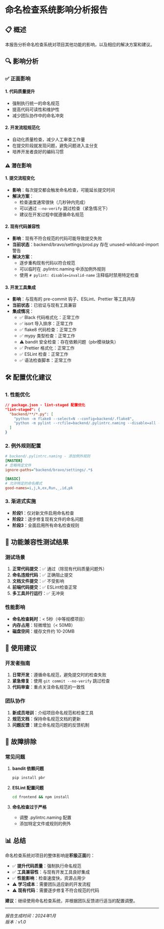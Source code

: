 # 命名检查系统影响分析报告

## 📋 概述

本报告分析命名检查系统对项目其他功能的影响，以及相应的解决方案和建议。

## 🔍 影响分析

### ✅ 正面影响

#### 1. **代码质量提升**
- 强制执行统一的命名规范
- 提高代码可读性和维护性
- 减少团队协作中的命名冲突

#### 2. **开发流程规范化**
- 自动化质量检查，减少人工审查工作量
- 在提交阶段就发现问题，避免问题进入主分支
- 培养开发者良好的编码习惯

### ⚠️ 潜在影响

#### 1. **提交流程变化**
- **影响**：每次提交都会触发命名检查，可能延长提交时间
- **解决方案**：
  - 检查速度通常很快（几秒钟内完成）
  - 可以通过 `--no-verify` 跳过检查（紧急情况下）
  - 建议在开发过程中就遵循命名规范

#### 2. **现有代码兼容性**
- **影响**：现有不符合规范的代码可能导致提交失败
- **当前状态**：backend/bravo/settings/prod.py 存在 unused-wildcard-import 警告
- **解决方案**：
  - 逐步重构现有代码以符合规范
  - 可以临时在 .pylintrc.naming 中添加例外规则
  - 使用 `# pylint: disable=invalid-name` 注释临时禁用特定检查

#### 3. **开发工具集成**
- **影响**：与现有的 pre-commit 钩子、ESLint、Prettier 等工具共存
- **当前状态**：已验证与现有工具兼容
- **集成情况**：
  - ✅ Black 代码格式化：正常工作
  - ✅ isort 导入排序：正常工作
  - ✅ flake8 代码检查：正常工作
  - ✅ mypy 类型检查：正常工作
  - ⚠️ bandit 安全检查：存在依赖问题（pbr模块缺失）
  - ✅ Prettier 格式化：正常工作
  - ✅ ESLint 检查：正常工作
  - ✅ 语法检查脚本：正常工作

## 🛠️ 配置优化建议

### 1. **性能优化**
```json
// package.json - lint-staged 配置优化
"lint-staged": {
  "backend/**/*.py": [
    "python -m flake8 --select=N --config=backend/.flake8",
    "python -m pylint --rcfile=backend/.pylintrc.naming --disable=all --enable=invalid-name --jobs=0"
  ]
}
```

### 2. **例外规则配置**
```ini
# backend/.pylintrc.naming - 添加例外规则
[MASTER]
# 忽略特定文件
ignore-paths=^backend/bravo/settings/.*$

[BASIC]
# 允许特定的命名模式
good-names=i,j,k,ex,Run,_,id,pk
```

### 3. **渐进式实施**
- **阶段1**：仅对新文件启用命名检查
- **阶段2**：逐步修复现有文件的命名问题
- **阶段3**：全面启用所有命名检查规则

## 🚀 功能兼容性测试结果

### 测试场景
1. **正常代码提交**：✅ 通过（除现有代码质量问题外）
2. **命名违规代码**：✅ 正确阻止提交
3. **文档文件提交**：✅ 不受影响
4. **前端代码提交**：✅ ESLint检查正常
5. **多工具并行运行**：✅ 无冲突

### 性能影响
- **命名检查耗时**：< 5秒（中等规模项目）
- **内存占用**：轻微增加（< 50MB）
- **磁盘空间**：缓存文件约 10-20MB

## 📝 使用建议

### 开发者指南
1. **日常开发**：遵循命名规范，避免提交时的检查失败
2. **紧急修复**：使用 `git commit --no-verify` 跳过检查
3. **代码审查**：重点关注命名规范的一致性

### 团队协作
1. **新成员培训**：介绍项目命名规范和检查工具
2. **规范文档**：保持命名规范文档的更新
3. **问题反馈**：建立命名规范问题的反馈机制

## 🔧 故障排除

### 常见问题
1. **bandit 依赖问题**
   ```bash
   pip install pbr
   ```

2. **ESLint 配置问题**
   ```bash
   cd frontend && npm install
   ```

3. **命名检查过于严格**
   - 调整 .pylintrc.naming 配置
   - 添加特定文件或规则的例外

## 📊 总结

命名检查系统对项目的整体影响是**积极正面**的：

- ✅ **提升代码质量**：强制执行命名规范
- ✅ **工具兼容性**：与现有开发工具良好集成
- ✅ **性能影响**：检查速度快，资源占用少
- ⚠️ **学习成本**：需要团队适应新的开发流程
- ⚠️ **现有代码**：需要逐步修复不符合规范的代码

**建议**：继续使用命名检查系统，并根据团队反馈进行适当的配置调整。

---

*报告生成时间：2024年1月*  
*版本：v1.0*